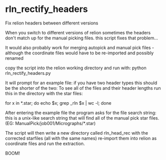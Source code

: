 # rln_rectify_headers
Fix relion headers between different versions

When you switch to different versions of relion sometimes the headers don't match up for the manual picking files.
this script fixes that problem... 

It would also probably work for merging autopick and manual pick files - although the coordinate files would have to be re-imported and possibly renamed

copy the script into the relion working directory and run with:
python rln_rectify_headers.py

It will prompt for an example file: if you have two header types this should be the shorter of the two:
To see all of the files and their header lengths run this in the directory with the star files:

for x in *.star; do echo $x; grep _rln $x | wc -l; done 

After entering the example file the program asks for the file search string: this is a unix-like search string that will find all of the manual pick star files. (EG: ManualPick/job001/Micrographs/*.star)

The script will then write a new directory called rln_head_rec with the corrected starfiles (all with the same names) re-import them into relion as coordinate files and run the extraction.

BOOM!
